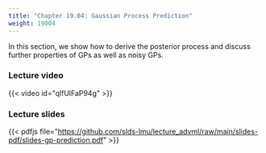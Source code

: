 ```yaml
---
title: "Chapter 19.04: Gaussian Process Prediction"
weight: 19004
---
```

In this section, we show how to derive the posterior process and discuss further properties of GPs as well as noisy GPs.

<!--more-->

### Lecture video

{{< video id="qlfUlFaP94g" >}}

### Lecture slides

{{< pdfjs file="https://github.com/slds-lmu/lecture_advml/raw/main/slides-pdf/slides-gp-prediction.pdf" >}}
